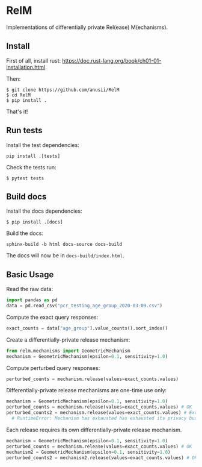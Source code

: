 # RelM
Implementations of differentially private Rel(ease) M(echanisms).

## Install

First of all, install rust: https://doc.rust-lang.org/book/ch01-01-installation.html.

Then:

```
$ git clone https://github.com/anusii/RelM
$ cd RelM
$ pip install .
```

That's it!

## Run tests

Install the test dependencies:

```
pip install .[tests]
```

Check the tests run:

```
$ pytest tests
```


## Build docs

Install the docs dependencies:

```
$ pip install .[docs]
```

Build the docs:

```
sphinx-build -b html docs-source docs-build
```

The docs will now be in `docs-build/index.html`.

## Basic Usage
Read the raw data:
```python
import pandas as pd
data = pd.read_csv("pcr_testing_age_group_2020-03-09.csv")
```

Compute the exact query responses:
```python
exact_counts = data["age_group"].value_counts().sort_index()
```

Create a differentially-private release mechanism:
```python
from relm.mechanisms import GeometricMechanism
mechanism = GeometricMechanism(epsilon=0.1, sensitivity=1.0)
```

Compute perturbed query responses:
```python
perturbed_counts = mechanism.release(values=exact_counts.values)
```

Differentially-private release mechanisms are one-time use only:
```python
mechanism = GeometricMechanism(epsilon=0.1, sensitivity=1.0)
perturbed_counts = mechanism.release(values=exact_counts.values) # OK
perturbed_counts2 = mechanism.release(values=exact_counts.values) # Exception!
  # RuntimeError: Mechanism has exhausted has exhausted its privacy budget.
```

Each release requires its own differentially-private release mechanism.
```python
mechanism = GeometricMechanism(epsilon=0.1, sensitivity=1.0)
perturbed_counts = mechanism.release(values=exact_counts.values) # OK
mechanism2 = GeometricMechanism(epsilon=0.1, sensitivity=1.0)
perturbed_counts2 = mechanism2.release(values=exact_counts.values) # OK
```
